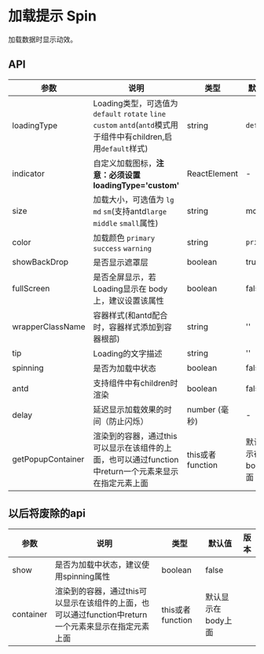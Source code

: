 # 加载提示 Spin

加载数据时显示动效。

## API

<!--Spin-->
| 参数 | 说明 | 类型 | 默认值 | 版本 |
| --- | --- | --- | --- | --- |
|loadingType|Loading类型，可选值为 `default` `rotate` `line` `custom` `antd`(`antd`模式用于组件中有children,启用`default`样式)|string|`default`|
|indicator|自定义加载图标，**注意：必须设置 loadingType='custom'**|ReactElement|-|
|size|加载大小，可选值为 `lg` `md` `sm`(支持antd`large`  `middle` `small`属性)|string|md|
|color|加载颜色 `primary` `success` `warning`|string|`primary`|
|showBackDrop|是否显示遮罩层|boolean|true|
|fullScreen|是否全屏显示，若Loading显示在 body 上，建议设置该属性|boolean|false|
|wrapperClassName|容器样式(和antd配合时，容器样式添加到容器根部)|string|''|
|tip|Loading的文字描述|string|''|v2.0.0|
|spinning|是否为加载中状态|boolean|false|v4.0.0|
|antd|支持组件中有children时渲染|boolean|false|v4.0.0|
|delay|延迟显示加载效果的时间（防止闪烁）|number (毫秒)|-|v4.0.0|
|getPopupContainer|渲染到的容器，通过this可以显示在该组件的上面，也可以通过function中return一个元素来显示在指定元素上面|this或者function|默认显示在body上面|v4.0.0

## 以后将废除的api

| 参数 | 说明 | 类型 | 默认值 | 版本 |
| --- | --- | --- | --- | --- |
|show|是否为加载中状态，建议使用spinning属性|boolean|false|
|container|渲染到的容器，通过this可以显示在该组件的上面，也可以通过function中return一个元素来显示在指定元素上面|this或者function|默认显示在body上面|